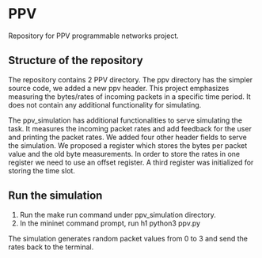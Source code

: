 # PPV
Repository for PPV programmable networks project.

## Structure of the repository
The repository contains 2 PPV directory. The ppv directory has the simpler source code, we added a new ppv header. This project emphasizes measuring the bytes/rates of incoming packets in a specific time period. It does not contain any additional functionality for simulating.

The ppv_simulation has additional functionalities to serve simulating the task. It measures the incoming packet rates and add feedback for the user and printing the packet rates. We added four other header fields to serve the simulation. We proposed a register which stores the bytes per packet value and the old byte measurements. In order to store the rates in one register we need to use an offset register. A third register was initialized for storing the time slot.

## Run the simulation
1. Run the make run command under ppv_simulation directory.
1. In the mininet command prompt, run h1 python3 ppv.py

The simulation generates random packet values from 0 to 3 and send the rates back to the terminal.
